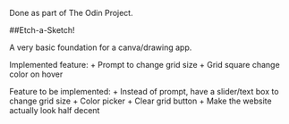 Done as part of The Odin Project.

##Etch-a-Sketch!

A very basic foundation for a canva/drawing app.

Implemented feature:
    + Prompt to change grid size
    + Grid square change color on hover

Feature to be implemented:
    + Instead of prompt, have a slider/text box to change grid size
    + Color picker
    + Clear grid button
    + Make the website actually look half decent